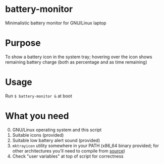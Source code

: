 # battery-monitor
Minimalistic battery monitor for GNU/Linux laptop

# Purpose
To show a battery icon in the system tray; hovering over the icon shows remaining battery charge (both as percentage and as time remaining)

# Usage
Run `$ battery-monitor &` at boot

# What you need
0. GNU/Linux operating system and this script
1. Suitable icons (provided)
2. Suitable low battery alert sound (provided)
3. `mktrayicon` utility somewhere in your PATH (x86_64 binary provided; for other architectures you'll need to compile from [source](https://github.com/jonhoo/mktrayicon))
4. Check "user variables" at top of script for correctness
